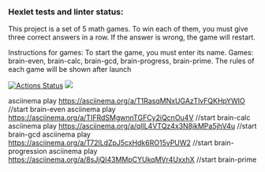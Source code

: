 ### Hexlet tests and linter status:
This project is a set of 5 math games. 
To win each of them, you must give three correct answers in a row. If the answer is wrong, the game will restart.

Instructions for games:
To start the game, you must enter its name.
Games: 
brain-even, brain-calc, brain-gcd,
brain-progress,
brain-prime.
The rules of each game will be shown after launch

[![Actions Status](https://github.com/QupolTwoTimes/frontend-project-44/workflows/hexlet-check/badge.svg)](https://github.com/QupolTwoTimes/frontend-project-44/actions)
<a href="https://codeclimate.com/github/QupolTwoTimes/frontend-project-44/maintainability"><img src="https://api.codeclimate.com/v1/badges/aef398271ac46da60ee9/maintainability" /></a>

asciinema play https://asciinema.org/a/T1RasqMNxUGAzTlvFQKHpYWIO //start brain-even
asciinema play https://asciinema.org/a/TIFRdSMgwnnTGFCy2iQcnOu4V //start brain-calc
asciinema play https://asciinema.org/a/qllL4VTQz4x3N8jkMPa5jhV4u //start brain-gcd
asciinema play https://asciinema.org/a/T72lLdZpJ5cxHdk6RO15vPUW2 //start brain-progression
asciinema play https://asciinema.org/a/8sJjQI43MMpCYUkqMVr4UxxhX //start brain-prime